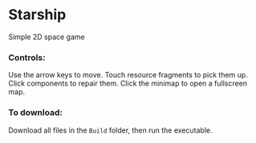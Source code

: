 # Starship
Simple 2D space game

### Controls:
Use the arrow keys to move. Touch resource fragments to pick them up. Click components to repair them. Click the minimap to open a fullscreen map.

### To download:
Download all files in the `Build` folder, then run the executable.